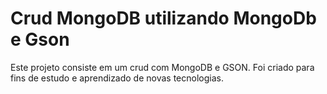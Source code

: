 # Crud MongoDB utilizando MongoDb e Gson
Este projeto consiste em um crud com MongoDB e GSON. Foi criado para fins de estudo e aprendizado de novas tecnologias.
